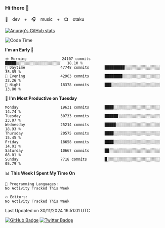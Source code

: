 ### Hi there 👋

🚀　dev　+　🎧　music　+　📺　otaku


[![Anurag's GitHub stats](https://github-readme-stats.vercel.app/api?username=koheitasaka&count_private=true&show_icons=true&theme=monokai)](https://github.com/koheitasaka/github-readme-stats)

<!--START_SECTION:waka-->
![Code Time](http://img.shields.io/badge/Code%20Time-1%2C161%20hrs%2023%20mins-blue)

**I'm an Early 🐤** 

```text
🌞 Morning                24107 commits       █████░░░░░░░░░░░░░░░░░░░░   18.10 % 
🌆 Daytime                47748 commits       █████████░░░░░░░░░░░░░░░░   35.85 % 
🌃 Evening                42963 commits       ████████░░░░░░░░░░░░░░░░░   32.26 % 
🌙 Night                  18378 commits       ███░░░░░░░░░░░░░░░░░░░░░░   13.80 % 
```
📅 **I'm Most Productive on Tuesday** 

```text
Monday                   19631 commits       ████░░░░░░░░░░░░░░░░░░░░░   14.74 % 
Tuesday                  30733 commits       ██████░░░░░░░░░░░░░░░░░░░   23.07 % 
Wednesday                25214 commits       █████░░░░░░░░░░░░░░░░░░░░   18.93 % 
Thursday                 20575 commits       ████░░░░░░░░░░░░░░░░░░░░░   15.45 % 
Friday                   18658 commits       ████░░░░░░░░░░░░░░░░░░░░░   14.01 % 
Saturday                 10667 commits       ██░░░░░░░░░░░░░░░░░░░░░░░   08.01 % 
Sunday                   7718 commits        █░░░░░░░░░░░░░░░░░░░░░░░░   05.79 % 
```


📊 **This Week I Spent My Time On** 

```text
💬 Programming Languages: 
No Activity Tracked This Week

🔥 Editors: 
No Activity Tracked This Week
```


 Last Updated on 30/11/2024 19:51:01 UTC
<!--END_SECTION:waka-->

[![GitHub Badge](https://img.shields.io/badge/GitHub-100000?style=for-the-badge&logo=github&logoColor=white)](https://github.com/koheitasaka)
[![Twitter Badge](https://img.shields.io/badge/Twitter-1DA1F2?style=for-the-badge&logo=twitter&logoColor=white)](https://twitter.com/sleep_asleep_)
